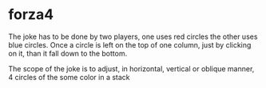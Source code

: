 # forza4 
The joke has to be done by two players, one uses red circles the other uses blue circles. Once a circle is left on the top of one column, just by clicking on it, than  it fall down to the bottom.

The scope of the joke is to adjust, in horizontal, vertical or oblique manner, 4 circles of the some color in a stack
